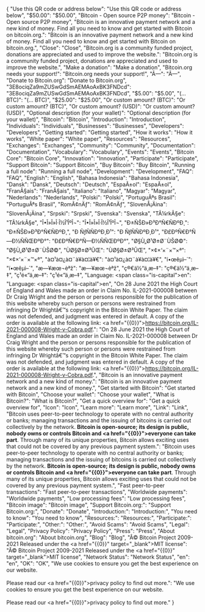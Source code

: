 {
    "Use this QR code or address below": "Use this QR code or address below",
    "$50.00": "$50.00",
    "Bitcoin - Open source P2P money": "Bitcoin - Open source P2P money",
    "Bitcoin is an innovative payment network and a new kind of money. Find all you need to know and get started with Bitcoin on bitcoin.org.": "Bitcoin is an innovative payment network and a new kind of money. Find all you need to know and get started with Bitcoin on bitcoin.org.",
    "Close": "Close",
    "Bitcoin.org is a community funded project, donations are appreciated and used to improve the website.": "Bitcoin.org is a community funded project, donations are appreciated and used to improve the website.",
    "Make a donation": "Make a donation",
    "Bitcoin.org needs your support!": "Bitcoin.org needs your support!",
    "Ã—": "Ã—",
    "Donate to Bitcoin.org": "Donate to Bitcoin.org",
    "3E8ociqZa9mZUSwGdSmAEMAoAxBK3FNDcd": "3E8ociqZa9mZUSwGdSmAEMAoAxBK3FNDcd",
    "$5.00": "$5.00",
    "(... BTC)": "(... BTC)",
    "$25.00": "$25.00",
    "Or custom amount? (BTC)": "Or custom amount? (BTC)",
    "Or custom amount? (USD)": "Or custom amount? (USD)",
    "Optional description (for your wallet)": "Optional description (for your wallet)",
    "Bitcoin": "Bitcoin",
    "Introduction": "Introduction",
    "Individuals": "Individuals",
    "Businesses": "Businesses",
    "Developers": "Developers",
    "Getting started": "Getting started",
    "How it works": "How it works",
    "White paper": "White paper",
    "Resources": "Resources",
    "Exchanges": "Exchanges",
    "Community": "Community",
    "Documentation": "Documentation",
    "Vocabulary": "Vocabulary",
    "Events": "Events",
    "Bitcoin Core": "Bitcoin Core",
    "Innovation": "Innovation",
    "Participate": "Participate",
    "Support Bitcoin": "Support Bitcoin",
    "Buy Bitcoin": "Buy Bitcoin",
    "Running a full node": "Running a full node",
    "Development": "Development",
    "FAQ": "FAQ",
    "English": "English",
    "Bahasa Indonesia": "Bahasa Indonesia",
    "Dansk": "Dansk",
    "Deutsch": "Deutsch",
    "EspaÃ±ol": "EspaÃ±ol",
    "FranÃ§ais": "FranÃ§ais",
    "Italiano": "Italiano",
    "Magyar": "Magyar",
    "Nederlands": "Nederlands",
    "Polski": "Polski",
    "PortuguÃªs Brasil": "PortuguÃªs Brasil",
    "RomÃ¢nÄƒ": "RomÃ¢nÄƒ",
    "SlovenÅ¡Äina": "SlovenÅ¡Äina",
    "Srpski": "Srpski",
    "Svenska": "Svenska",
    "TÃ¼rkÃ§e": "TÃ¼rkÃ§e",
    "Î•Î»Î»Î·Î½Î¹ÎºÎ¬": "Î•Î»Î»Î·Î½Î¹ÎºÎ¬",
    "Ð±ÑŠÐ»Ð³Ð°Ñ€ÑÐºÐ¸": "Ð±ÑŠÐ»Ð³Ð°Ñ€ÑÐºÐ¸",
    "Ð ÑƒÑÑÐºÐ¸Ð¹": "Ð ÑƒÑÑÐºÐ¸Ð¹",
    "Ð£ÐºÑ€Ð°Ñ—Ð½ÑÑŒÐºÐ°": "Ð£ÐºÑ€Ð°Ñ—Ð½ÑÑŒÐºÐ°",
    "Ø§Ù„Ø¹Ø±Ø¨ÙŠØ©": "Ø§Ù„Ø¹Ø±Ø¨ÙŠØ©",
    "ÙØ§Ø±Ø³ÛŒ": "ÙØ§Ø±Ø³ÛŒ",
    "×¢×‘×¨×™×ª": "×¢×‘×¨×™×ª",
    "à¤¹à¤¿à¤¨à¥à¤¦à¥€": "à¤¹à¤¿à¤¨à¥à¤¦à¥€",
    "í•œêµ­ì–´": "í•œêµ­ì–´",
    "æ—¥æœ¬èªž": "æ—¥æœ¬èªž",
    "ç®€ä½“ä¸­æ–‡": "ç®€ä½“ä¸­æ–‡",
    "ç¹é«”ä¸­æ–‡": "ç¹é«”ä¸­æ–‡",
    "Language: <span class=\"is-capital\">en</span>": "Language: <span class=\"is-capital\">en</span>",
    "On 28 June 2021 the High Court of England and Wales made an order in Claim No. IL-2021-000008 between Dr Craig Wright and the person or persons responsible for the publication of this website whereby such person or persons were restrained from infringing Dr Wrightâ€™s copyright in the Bitcoin White Paper. The claim was not defended, and judgment was entered in default. A copy of the order is available at the following link: <a href=\"{{0}}\">https://bitcoin.org/IL-2021-000008-Wright-v-Cobra.pdf</a>.": "On 28 June 2021 the High Court of England and Wales made an order in Claim No. IL-2021-000008 between Dr Craig Wright and the person or persons responsible for the publication of this website whereby such person or persons were restrained from infringing Dr Wrightâ€™s copyright in the Bitcoin White Paper. The claim was not defended, and judgment was entered in default. A copy of the order is available at the following link: <a href=\"{{0}}\">https://bitcoin.org/IL-2021-000008-Wright-v-Cobra.pdf</a>.",
    "Bitcoin is an innovative payment network and a new kind of money.": "Bitcoin is an innovative payment network and a new kind of money.",
    "Get started with Bitcoin": "Get started with Bitcoin",
    "Choose your wallet": "Choose your wallet",
    "What is Bitcoin?": "What is Bitcoin?",
    "Get a quick overview for": "Get a quick overview for",
    "Icon": "Icon",
    "Learn more": "Learn more",
    "Link": "Link",
    "Bitcoin uses peer-to-peer technology to operate with no central authority or banks; managing transactions and the issuing of bitcoins is carried out collectively by the network. <b>Bitcoin is open-source; its design is public, nobody owns or controls Bitcoin and <a href=\"{{0}}\">everyone can take part</a></b>. Through many of its unique properties, Bitcoin allows exciting uses that could not be covered by any previous payment system.": "Bitcoin uses peer-to-peer technology to operate with no central authority or banks; managing transactions and the issuing of bitcoins is carried out collectively by the network. <b>Bitcoin is open-source; its design is public, nobody owns or controls Bitcoin and <a href=\"{{0}}\">everyone can take part</a></b>. Through many of its unique properties, Bitcoin allows exciting uses that could not be covered by any previous payment system.",
    "Fast peer-to-peer transactions": "Fast peer-to-peer transactions",
    "Worldwide payments": "Worldwide payments",
    "Low processing fees": "Low processing fees",
    "Bitcoin image": "Bitcoin image",
    "Support Bitcoin.org:": "Support Bitcoin.org:",
    "Donate": "Donate",
    "Introduction:": "Introduction:",
    "You need to know": "You need to know",
    "Resources:": "Resources:",
    "Participate:": "Participate:",
    "Other:": "Other:",
    "Avoid Scams": "Avoid Scams",
    "Legal": "Legal",
    "Privacy Policy": "Privacy Policy",
    "Press": "Press",
    "About bitcoin.org": "About bitcoin.org",
    "Blog": "Blog",
    "Â© Bitcoin Project 2009-2021 Released under the <a href=\"{{0}}\" target=\"_blank\">MIT license</a>": "Â© Bitcoin Project 2009-2021 Released under the <a href=\"{{0}}\" target=\"_blank\">MIT license</a>",
    "Network Status": "Network Status",
    "en": "en",
    "OK": "OK",
    "We use cookies to ensure you get the best experience on our website. <br><br>Please read our <a href=\"{{0}}\">privacy policy</a> to find out more.": "We use cookies to ensure you get the best experience on our website. <br><br>Please read our <a href=\"{{0}}\">privacy policy</a> to find out more."
}
